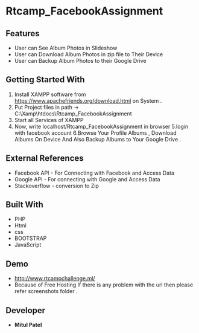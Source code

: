# Rtcamp_FacebookAssignment


## Features
* User can See Album Photos in Slideshow  
* User can Download Album Photos in zip file to Their Device
* User can Backup Album Photos to their Google Drive

 
## Getting Started With
1. Install XAMPP software from https://www.apachefriends.org/download.html on System .
2. Put Project files in path -> C:\Xamp\htdocs\Rtcamp_FacebookAssignment
3. Start all Services of XAMPP
4. Now, write  localhost/Rtcamp_FacebookAssignment in browser
5.login with facebook account
6.Browse Your Profile Albums , Download Albums On Device And Also Backup Albums to Your Google Drive . 

## External References
* Facebook API - For Connecting with Facebook and Access Data
* Google API - For connecting with Google and Access Data
* Stackoverflow - conversion to Zip 

## Built With
* PHP 
* Html
* css
* BOOTSTRAP 
* JavaScript 

## Demo
* http://www.rtcampchallenge.ml/
* Because of Free Hosting If there is any problem with the url then please refer screenshots folder .

## Developer

* **Mitul Patel**

